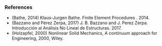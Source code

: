 ### References

 * (Bathe, 2014) Klaus-Jurgen Bathe.  Finite Element Procedures . 2014.
 * (Bazzano and Pérez Zerpa, 2017) J. B. Bazzano and J. Perez Zerpa.  Introducción al Análisis No Lineal de Estructuras. 2017.
 * (Holzapfel, 2000) Nonlinear Solid Mechanics, A continuum approach for Engineering, 2000, Wiley.
